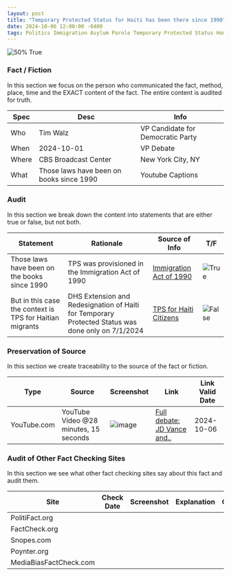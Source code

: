 ```yaml
---
layout: post
title: "Temporary Protected Status for Haiti has been there since 1990"
date: 2024-10-06 12:00:00 -0400
tags: Politics Immigration Asylum Parole Temporary Protected Status Homeland Security USCIS Immigration Act of 1990
---
```


![50% True](/assets/images/50.jpg)

### Fact / Fiction

In this section we focus on the person who communicated the fact, method, place, time and the EXACT content of the fact. The entire content is audited for truth.

| Spec | Desc | Info | 
| ----------- | ----------- | ----------- |
| Who | Tim Walz | VP Candidate for Democratic Party | 
| When | 2024-10-01 | VP Debate | 
| Where | CBS Broadcast Center | New York City, NY | 
| What | Those laws have been on books since 1990 | Youtube Captions | 

### Audit

In this section we break down the content into statements that are either true or false, but not both.

| Statement | Rationale | Source of Info | T/F | 
| ----------- | ----------- | ----------- | ----------- |
| Those laws have been on the books since 1990 | TPS was provisioned in the Immigration Act of 1990 | [Immigration Act of 1990](https://www.congress.gov/bill/101st-congress/senate-bill/358) | ![True](/assets/images/true.png) | 
| But in this case the context is TPS for Haitian migrants | DHS Extension and Redesignation of Haiti for Temporary Protected Status was done only on 7/1/2024 | [TPS for Haiti Citizens](https://www.federalregister.gov/documents/2024/07/01/2024-14247/extension-and-redesignation-of-haiti-for-temporary-protected-status) | ![False](/assets/images/false.png) | 

### Preservation of Source

In this section we create traceability to the source of the fact or fiction.

| Type | Source | Screenshot | Link | Link Valid Date | 
| ----------- | ----------- | ----------- | ----------- | ----------- |
| YouTube.com | YouTube Video @28 minutes, 15 seconds | ![image](/posts/images/2024-10-06-Temporary-Protected-Status-for-Haiti-has-been-there-since-1990-image.jpg) | [Full debate: JD Vance and..](https://www.youtube.com/live/VAGZGQg31hs&t=1695) | 2024-10-06 | 

### Audit of Other Fact Checking Sites

In this section we see what other fact checking sites say about this fact and audit them.

| Site | Check Date | Screenshot | Explanation | Grade | 
| ----------- | ----------- | ----------- | ----------- | ----------- |
| PolitiFact.org |  |  |  |  | 
| FactCheck.org |  |  |  |  | 
| Snopes.com |  |  |  |  | 
| Poynter.org |  |  |  |  | 
| MediaBiasFactCheck.com |  |  |  |  | 

